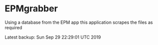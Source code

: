 # EPMgrabber
Using a database from the EPM app this application scrapes the files as required


Latest backup: Sun Sep 29 22:29:01 UTC 2019
